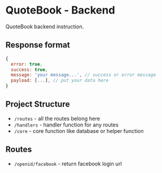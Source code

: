 # QuoteBook - Backend

QuoteBook backend instruction.

## Response format
```js
{
  error: true,
  success: true,
  message: 'your message...', // success or error message
  payload: [...], // put your data here
}
```

## Project Structure
- `/routes` - all the routes belong here
- `/handlers` - handler function for any routes
- `/core` - core function like database or helper function

## Routes
- `/openid/facebook` - return facebook login url
